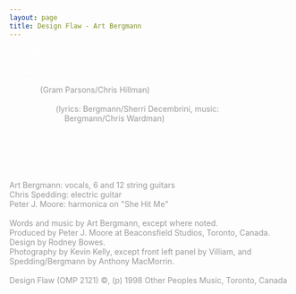 ```yaml
---
layout: page
title: Design Flaw - Art Bergmann
---
```

<span style="color: #999999"><span style="color: #ffffff">Our Little Secret<br />
Crawl With Me<br />
Please Don't Be Late<br />
Hospital Song<br />
Sin City</span> (Gram Parsons/Chris Hillman)<br />
<span style="color: #ffffff">Faithlessly Yours<br />
Buried Alive</span> (lyrics: Bergmann/Sherri Decembrini, music: <br />
&nbsp;&nbsp;&nbsp;&nbsp;&nbsp;&nbsp;&nbsp;&nbsp;&nbsp;&nbsp;&nbsp;&nbsp;&nbsp;&nbsp;&nbsp;&nbsp;&nbsp;&nbsp;&nbsp;&nbsp;&nbsp;&nbsp;&nbsp;&nbsp; Bergmann/Chris Wardman)<br />
<span style="color: #ffffff">She Hit Me<br />
More Blue Shock<br />
If She Could Sing<br />
Dive<br />
Hungout To Dry</span><br />
<br />
Art Bergmann: vocals, 6 and 12 string guitars<br />
Chris Spedding: electric guitar<br />
Peter J. Moore: harmonica on &quot;She Hit Me&quot;<br />
<br />
Words and music by Art Bergmann, except where noted.<br />
Produced by Peter J. Moore at Beaconsfield Studios, Toronto, Canada.<br />
Design by Rodney Bowes.<br />
Photography by Kevin Kelly, except front left panel by Villiam, and Spedding/Bergmann by Anthony MacMorrin.<br />
<br />
Design Flaw (OMP 2121) &copy;, (p) 1998 Other Peoples Music, Toronto, Canada<br />
<!--StartFragment-->
<p class="MsoNormal">
<!--StartFragment-->
</p>
</span><br />
<br />
<br />
